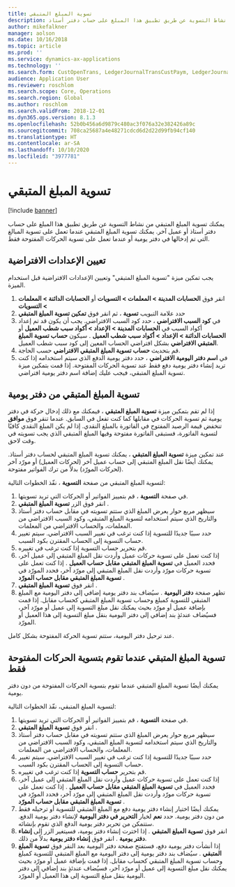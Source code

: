 ```yaml
---
title: تسوية المبلغ المتبقي
description: يمكنك تسوية المبلغ المتبقي من نشاط التسوية عن طريق تطبيق هذا المبلغ على حساب دفتر أستاذ.
author: mikefalkner
manager: aolson
ms.date: 10/16/2018
ms.topic: article
ms.prod: ''
ms.service: dynamics-ax-applications
ms.technology: ''
ms.search.form: CustOpenTrans, LedgerJournalTransCustPaym, LedgerJournalTransVendPaym, VendOpenTrans
audience: Application User
ms.reviewer: roschlom
ms.search.scope: Core, Operations
ms.search.region: Global
ms.author: roschlom
ms.search.validFrom: 2018-12-01
ms.dyn365.ops.version: 8.1.3
ms.openlocfilehash: 52b0b456a6d9879c480ac3f076a32e382426a89c
ms.sourcegitcommit: 708ca25687a4e48271cdcd6d2d22d99fb94cf140
ms.translationtype: HT
ms.contentlocale: ar-SA
ms.lasthandoff: 10/10/2020
ms.locfileid: "3977781"
---
```

# <a name="settle-remainder"></a>تسوية المبلغ المتبقي

[!include [banner](../includes/banner.md)]

يمكنك تسوية المبلغ المتبقي من نشاط التسوية عن طريق تطبيق هذا المبلغ على حساب دفتر أستاذ أو عميل آخر. يمكنك تسوية المبلغ المتبقي عندما تعمل على تسوية المبالغ التي تم إدخالها في دفتر يومية أو عندما تعمل على تسوية الحركات المفتوحة فقط.

## <a name="setting-up-defaults"></a>تعيين الإعدادات الافتراضية 
يجب تمكين ميزة "تسوية المبلغ المتبقي"‬ وتعيين الإعدادات الافتراضية قبل استخدام الميزة.

1)  انقر فوق **الحسابات المدينة > المعلمات > التسويات** أو **الحسابات الدائنة > المعلمات > التسويات**
2)  حدد علامة التبويب **تسوية** ، ثم انقر فوق **تمكين تسوية المبلغ المتبقي**
3)  في **كود السبب الافتراضي** ، حدد كود السبب الافتراضي. يجب أن يكون قد تم إعداد أكواد السبب في **الحسابات المدينة > الإعداد > أكواد سبب شطب العميل‬** أو **الحسابات الدائنة > الإعداد > أكواد سبب شطب العميل‬** . سيكون **حساب تسوية المبلغ المتبقي الافتراضي‬** بشكل افتراضي الحساب المعين إلى كود سبب شطب العميل‬.
3)  قم بتحديث **حساب تسوية المبلغ المتبقي الافتراضي‬** حسب الحاجة.
4)  في **اسم دفتر اليومية الافتراضي** ، حدد دفتر يومية الدفع الذي سيتم استخدامه إذا كنت تريد إنشاء دفتر يومية دفع فقط عند تسوية الحركات المفتوحة. إذا قمت بتمكين ميزة تسوية المبلغ المتبقي، فيجب عليك إضافة اسم دفتر يومية افتراضي.

## <a name="settle-remainder-from-a-journal"></a>تسوية المبلغ المتبقي من دفتر يومية
إذا لم تقم بتمكين ميزة **تسوية المبلغ المتبقي** ، فيمكنك مع ذلك إدخال حركة في دفتر يومية ثم تسوية الحركات في مقابلها كما كنت تفعل في السابق. عندما تنقر فوق **موافق** تنخفض قيمة الرصيد المفتوح في الفاتورة بالمبلغ النقدي. إذا لم يكن المبلغ النقدي كافيًا لتسوية الفاتورة، فستبقى الفاتورة مفتوحة وفيها المبلغ المتبقي الذي يجب تسويته في وقت لاحق.

عند تمكين ميزة **تسوية المبلغ المتبقي** ، يمكنك تسوية المبلغ المتبقي لحساب دفتر أستاذ. يمكنك أيضًا نقل المبلغ المتبقي إلى حساب عميل آخر (لحركات العميل) أو مورّد آخر (لحركات المورّد) بدلاً من ترك الفواتير مفتوحة. 

لتسوية المبلغ المتبقي من صفحة **التسوية** ، نفّذ الخطوات التالية:

1)  في صفحة **التسوية** ، قم بتمييز الفواتير أو الحركات التي تريد تسويتها.
2)  انقر فوق الزر **تسوية المبلغ المتبقي** .
3)  سيظهر مربع حوار يعرض المبلغ الذي ستتم تسويته في مقابل حساب دفتر أستاذ والتاريخ الذي سيتم استخدامه لتسوية المبلغ المتبقي، وكود السبب الافتراضي من المعلمات، والحساب الافتراضي من المعلمات. 
4)  حدد سببًا جديدًا للتسوية إذا كنت ترغب في تغيير السبب الافتراضي. سيتم تغيير حساب التسوية إلى الحساب المقترن بكود السبب.
5)  قم بتحرير حساب التسوية إذا كنت ترغب في تغييره.
6)  إذا كنت تعمل على تسوية حركات عميل وأردت نقل المبلغ المتبقي إلى عميل آخر، فحدد العميل في  **تسوية المبلغ المتبقي مقابل حساب العميل‬** . إذا كنت تعمل على تسوية حركات مورّد وأردت نقل المبلغ المتبقي إلى مورّد آخر، فحدد المورّد في  **تسوية المبلغ المتبقي مقابل حساب المورّد‬** .
6)  انقر فوق **تسوية المبلغ المتبقي** .
7)  تظهر صفحة **دفتر اليومية** . سيُضاف بند دفتر يومية إضافي إلى دفتر اليومية مع المبلغ المتبقي للتسوية كمبلغ وحساب تسوية المبلغ المتبقي كحساب مقابل. إذا قمت بإضافة عميل أو مورّد بحيث يمكنك نقل مبلغ التسوية إلى عميل أو مورّد آخر، فسيُضاف عندئذٍ بند إضافي إلى دفتر اليومية بنقل مبلغ التسوية إلى هذا العميل أو المورّد.

عند ترحيل دفتر اليومية، ستتم تسوية الحركة المفتوحة بشكل كامل. 

## <a name="settle-remainder-when-you-are-only-settling-open-transactions"></a>تسوية المبلغ المتبقي عندما تقوم بتسوية الحركات المفتوحة فقط
يمكنك أيضًا تسوية المبلغ المتبقي عندما تقوم بتسوية الحركات المفتوحة من دون دفتر يومية.

لتسوية المبلغ المتبقي، نفّذ الخطوات التالية:

1)  في صفحة **التسوية** ، قم بتمييز الفواتير أو الحركات التي تريد تسويتها.
2)  انقر فوق **تسوية المبلغ المتبقي** .
3)  سيظهر مربع حوار يعرض المبلغ الذي ستتم تسويته في مقابل حساب دفتر أستاذ والتاريخ الذي سيتم استخدامه لتسوية المبلغ المتبقي، وكود السبب الافتراضي من المعلمات، والحساب الافتراضي من المعلمات. 
4)  حدد سببًا جديدًا للتسوية إذا كنت ترغب في تغيير السبب الافتراضي. سيتم تغيير حساب التسوية إلى الحساب المقترن بكود السبب.
5)  قم بتحرير **حساب التسوية** إذا كنت ترغب في تغييره.
6)  إذا كنت تعمل على تسوية حركات عميل وأردت نقل المبلغ المتبقي إلى عميل آخر، فحدد العميل في  **تسوية المبلغ المتبقي مقابل حساب العميل‬** . إذا كنت تعمل على تسوية حركات مورّد وأردت نقل المبلغ المتبقي إلى مورّد آخر، فحدد المورّد في  **تسوية المبلغ المتبقي مقابل حساب المورّد‬** .
7)  يمكنك أيضًا اختيار إنشاء دفتر يومية دفع مع المبلغ المتبقي للتسوية أو ترحيله فقط من دون دفتر يومية. حدد **نعم** لخيار **التحرير في دفتر اليومية** لإنشاء دفتر يومية الدفع. ستتمكن من تحرير دفتر يومية الدفع الذي تقوم بإنشائه.
8)  انقر فوق **تسوية المبلغ المتبقي** . إذا اخترت إنشاء دفتر يومية، فسيتغير الزر إلى **إنشاء دفتر يومية** . انقر فوق **إنشاء دفتر يومية** بدلاً من ذلك.
9)  إذا أنشأت دفتر يومية دفع، فستفتح صفحة دفتر اليومية بعد النقر فوق **تسوية المبلغ المتبقي** . سيُضاف بند دفتر يومية إلى دفتر اليومية مع المبلغ المتبقي للتسوية كمبلغ وحساب تسوية المبلغ المتبقي كحساب مقابل. إذا قمت بإضافة عميل أو مورّد بحيث يمكنك نقل مبلغ التسوية إلى عميل أو مورّد آخر، فسيُضاف عندئذٍ بند إضافي إلى دفتر اليومية بنقل مبلغ التسوية إلى هذا العميل أو المورّد.
